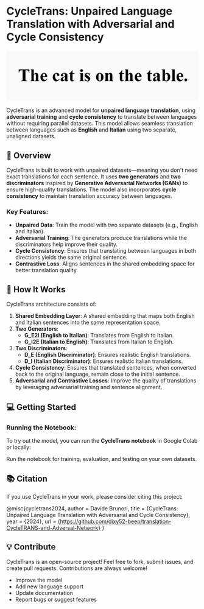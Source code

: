 # CycleTrans: Unpaired Language Translation with Adversarial and Cycle Consistency

![Words GIF](./words.gif)

CycleTrans is an advanced model for **unpaired language translation**, using **adversarial training** and **cycle consistency** to translate between languages without requiring parallel datasets. This model allows seamless translation between languages such as **English** and **Italian** using two separate, unaligned datasets.

## 🚀 Overview
CycleTrans is built to work with unpaired datasets—meaning you don't need exact translations for each sentence. It uses **two generators** and **two discriminators** inspired by **Generative Adversarial Networks (GANs)** to ensure high-quality translations. The model also incorporates **cycle consistency** to maintain translation accuracy between languages.

### Key Features:
- **Unpaired Data**: Train the model with two separate datasets (e.g., English and Italian).
- **Adversarial Training**: The generators produce translations while the discriminators help improve their quality.
- **Cycle Consistency**: Ensures that translating between languages in both directions yields the same original sentence.
- **Contrastive Loss**: Aligns sentences in the shared embedding space for better translation quality.

## 🧠 How It Works

CycleTrans architecture consists of:
1. **Shared Embedding Layer**: A shared embedding that maps both English and Italian sentences into the same representation space.
2. **Two Generators**:
   - **G_E2I (English to Italian)**: Translates from English to Italian.
   - **G_I2E (Italian to English)**: Translates from Italian to English.
3. **Two Discriminators**:
   - **D_E (English Discriminator)**: Ensures realistic English translations.
   - **D_I (Italian Discriminator)**: Ensures realistic Italian translations.
4. **Cycle Consistency**: Ensures that translated sentences, when converted back to the original language, remain close to the initial sentence.
5. **Adversarial and Contrastive Losses**: Improve the quality of translations by leveraging adversarial training and sentence alignment.

## 💻 Getting Started

### Running the Notebook:
To try out the model, you can run the **CycleTrans notebook** in Google Colab or locally:

Run the notebook for training, evaluation, and testing on your own datasets.

## 📚 Citation
If you use CycleTrans in your work, please consider citing this project:

@misc{cycletrans2024,
  author = Davide Brunori,
  title = {CycleTrans: Unpaired Language Translation with Adversarial and Cycle Consistency},
  year = {2024},
  url = {https://github.com/dixy52-beep/translation-CycleTRANS-and-Adversal-Network}
}

## 💡 Contribute
CycleTrans is an open-source project! Feel free to fork, submit issues, and create pull requests. Contributions are always welcome!

- Improve the model
- Add new language support
- Update documentation
- Report bugs or suggest features
